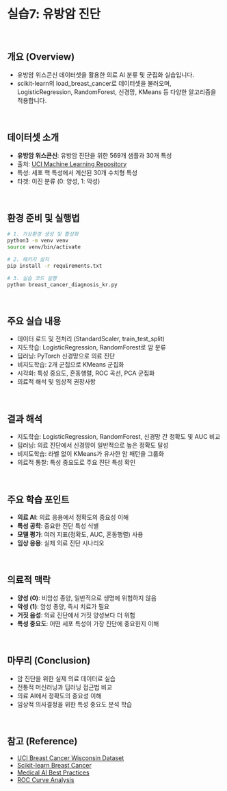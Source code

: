 # 실습7: 유방암 진단

<br/>

## 개요 (Overview)
- 유방암 위스콘신 데이터셋을 활용한 의료 AI 분류 및 군집화 실습입니다.
- scikit-learn의 load_breast_cancer로 데이터셋을 불러오며, LogisticRegression, RandomForest, 신경망, KMeans 등 다양한 알고리즘을 적용합니다.

<br/>

## 데이터셋 소개
- **유방암 위스콘신**: 유방암 진단을 위한 569개 샘플과 30개 특성
- 출처: [UCI Machine Learning Repository](https://archive.ics.uci.edu/ml/datasets/Breast+Cancer+Wisconsin+(Diagnostic))
- 특성: 세포 핵 특성에서 계산된 30개 수치형 특성
- 타겟: 이진 분류 (0: 양성, 1: 악성)

<br/>

## 환경 준비 및 실행법
```bash
# 1. 가상환경 생성 및 활성화
python3 -m venv venv
source venv/bin/activate

# 2. 패키지 설치
pip install -r requirements.txt

# 3. 실습 코드 실행
python breast_cancer_diagnosis_kr.py
```

<br/>

## 주요 실습 내용
- 데이터 로드 및 전처리 (StandardScaler, train_test_split)
- 지도학습: LogisticRegression, RandomForest로 암 분류
- 딥러닝: PyTorch 신경망으로 의료 진단
- 비지도학습: 2개 군집으로 KMeans 군집화
- 시각화: 특성 중요도, 혼동행렬, ROC 곡선, PCA 군집화
- 의료적 해석 및 임상적 권장사항

<br/>

## 결과 해석
- 지도학습: LogisticRegression, RandomForest, 신경망 간 정확도 및 AUC 비교
- 딥러닝: 의료 진단에서 신경망이 일반적으로 높은 정확도 달성
- 비지도학습: 라벨 없이 KMeans가 유사한 암 패턴을 그룹화
- 의료적 통찰: 특성 중요도로 주요 진단 특성 확인

<br/>

## 주요 학습 포인트
- **의료 AI**: 의료 응용에서 정확도의 중요성 이해
- **특성 공학**: 중요한 진단 특성 식별
- **모델 평가**: 여러 지표(정확도, AUC, 혼동행렬) 사용
- **임상 응용**: 실제 의료 진단 시나리오

<br/>

## 의료적 맥락
- **양성 (0)**: 비암성 종양, 일반적으로 생명에 위험하지 않음
- **악성 (1)**: 암성 종양, 즉시 치료가 필요
- **거짓 음성**: 의료 진단에서 거짓 양성보다 더 위험
- **특성 중요도**: 어떤 세포 특성이 가장 진단에 중요한지 이해

<br/>

## 마무리 (Conclusion)
- 암 진단을 위한 실제 의료 데이터로 실습
- 전통적 머신러닝과 딥러닝 접근법 비교
- 의료 AI에서 정확도의 중요성 이해
- 임상적 의사결정을 위한 특성 중요도 분석 학습

<br/>

## 참고 (Reference)
- [UCI Breast Cancer Wisconsin Dataset](https://archive.ics.uci.edu/ml/datasets/Breast+Cancer+Wisconsin+(Diagnostic))
- [Scikit-learn Breast Cancer](https://scikit-learn.org/stable/datasets/toy_dataset.html#breast-cancer-dataset)
- [Medical AI Best Practices](https://www.nature.com/articles/s41591-019-0648-5)
- [ROC Curve Analysis](https://en.wikipedia.org/wiki/Receiver_operating_characteristic) 